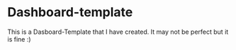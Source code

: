 # Dashboard-template

This is a Dasboard-Template that I have created. It may not be perfect but it is fine :)
